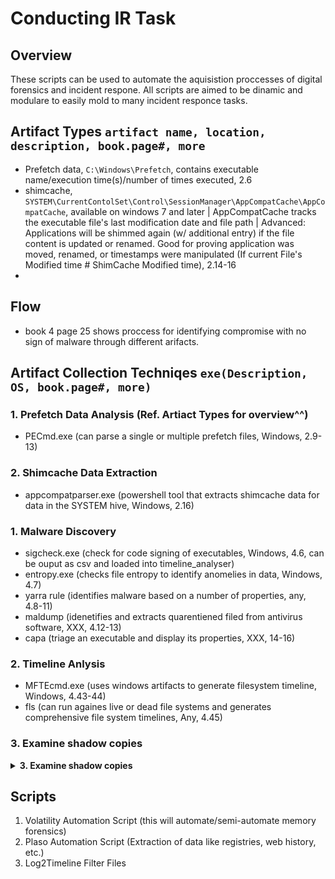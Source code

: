 # Conducting IR Task
##
## Overview
These scripts can be used to automate the aquisistion proccesses of digital forensics and incident respone.  All scripts are aimed to be dinamic and modulare to easily mold to many incident responce tasks.

## Artifact Types `artifact name, location, description, book.page#, more`
- Prefetch data, `C:\Windows\Prefetch`, contains executable name/execution time(s)/number of times executed, 2.6
- shimcache, `SYSTEM\CurrentContolSet\Control\SessionManager\AppCompatCache\AppCompatCache`, available on windows 7 and later | AppCompatCache tracks the executable file's last modification date and file path | Advanced: Applications will be shimmed again (w/ additional entry) if the file content is updated or renamed. Good for proving application was moved, renamed, or timestamps were manipulated (If current File's Modified time # ShimCache Modified time), 2.14-16
- 
 
## Flow
- book 4 page 25 shows proccess for identifying compromise with no sign of malware through different arifacts.

## Artifact Collection Techniqes `exe(Description, OS, book.page#, more)`
### 1. Prefetch Data Analysis (Ref. Artiact Types for overview^^)
- PECmd.exe (can parse a single or multiple prefetch files, Windows, 2.9-13)

### 2. Shimcache Data Extraction
- appcompatparser.exe (powershell tool that extracts shimcache data for data in the SYSTEM hive, Windows, 2.16)
  
### 1. Malware Discovery 
- sigcheck.exe (check for code signing of executables, Windows, 4.6, can be ouput as csv and loaded into timeline_analyser)
- entropy.exe (checks file entropy to identify anomelies in data, Windows, 4.7)
- yarra rule (identifies malware based on a number of properties, any, 4.8-11)
- maldump (idenetifies and extracts quarentiened filed from antivirus software, XXX, 4.12-13)
- capa (triage an executable and display its properties, XXX, 14-16)

### 2. Timeline Anlysis
- MFTEcmd.exe (uses windows artifacts to generate filesystem timeline, Windows, 4.43-44)
- fls (can run againes live or dead file systems and generates comprehensive file system timelines, Any, 4.45)

### 3. Examine shadow copies
<details>
<summary><b>3. Examine shadow copies</b></summary>
<ul>
 <li>KAPE (Triage Analysis, Windows, 5.12)</li>
 <li>Velociraptor (Triage Analysis, Windows, 5.12)</li>
 <li>Arsenal Image Mounter (Full-Volume Image, Windows, 5.12)</li>
 <li>F-Response (Full-Volume Image, Windows, 5.12)</li>
 <li>vshadowmount (Full-Volume Image, Windows, 5.12)</li>
 <li>vshadowinfo (must be a raw image and lists all available shadow snapshots on disk, Linux, 5.13)</li>
 <li>vshadowmount (must be raw volume, Linux, 5.13)</li>
 <li>Log2timeline (for VSS volume shadow copies, Linux, 5.17)</li>
</ul>
</details>


## Scripts
1. Volatility Automation Script (this will automate/semi-automate memory forensics)
2. Plaso Automation Script (Extraction of data like registries, web history, etc.)
3. Log2Timeline Filter Files
